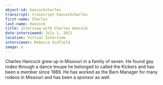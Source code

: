 ```yaml
---
object-id: hancockcharles  
transcript: transcript-hancockcharles  
first-name: Charles
last-name: Hancock
title: Interview with Charles Hancock
date-interviewed: July 1, 2021
location: Virtual Interview
interviewer: Rebecca Scofield
image: n
---
```

Charles Hancock grew up in Missouri in a family of seven. He found gay rodeo through a dance troupe he belonged to called the Kickers and has been a member since 1989. He has worked as the Barn Manager for many rodeos in Missouri and has been a sponsor as well.
